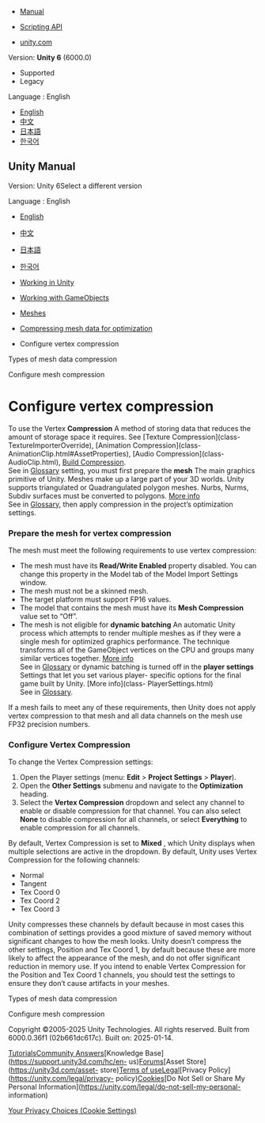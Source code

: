 [](https://docs.unity3d.com)

  * [Manual](../Manual/index.html)
  * [Scripting API](../ScriptReference/index.html)

  * [unity.com](https://unity.com/)

Version: **Unity 6** (6000.0)

  * Supported
  * Legacy

Language : English

  * [English](/Manual/configure-vertex-compression.html)
  * [中文](/cn/current/Manual/configure-vertex-compression.html)
  * [日本語](/ja/current/Manual/configure-vertex-compression.html)
  * [한국어](/kr/current/Manual/configure-vertex-compression.html)

[](https://docs.unity3d.com)

## Unity Manual

Version: Unity 6Select a different version

Language : English

  * [English](/Manual/configure-vertex-compression.html)
  * [中文](/cn/current/Manual/configure-vertex-compression.html)
  * [日本語](/ja/current/Manual/configure-vertex-compression.html)
  * [한국어](/kr/current/Manual/configure-vertex-compression.html)

  * [Working in Unity](working-in-unity.html)
  * [Working with GameObjects](working-with-gameobjects.html)
  * [Meshes](mesh.html)
  * [Compressing mesh data for optimization](compressing-mesh-data-optimization.html)
  * Configure vertex compression

[](types-of-mesh-data-compression.html)

Types of mesh data compression

[](configure-mesh-compression.html)

Configure mesh compression

# Configure vertex compression

To use the Vertex **Compression** A method of storing data that reduces the
amount of storage space it requires. See [Texture Compression](class-
TextureImporterOverride), [Animation Compression](class-
AnimationClip.html#AssetProperties), [Audio Compression](class-
AudioClip.html), [Build Compression](ReducingFilesize.html).  
See in [Glossary](Glossary.html#compression) setting, you must first prepare
the **mesh** The main graphics primitive of Unity. Meshes make up a large part
of your 3D worlds. Unity supports triangulated or Quadrangulated polygon
meshes. Nurbs, Nurms, Subdiv surfaces must be converted to polygons. [More
info](mesh.html)  
See in [Glossary](Glossary.html#Mesh), then apply compression in the project’s
optimization settings.

### Prepare the mesh for vertex compression

The mesh must meet the following requirements to use vertex compression:

  * The mesh must have its **Read/Write Enabled** property disabled. You can change this property in the Model tab of the Model Import Settings window.
  * The mesh must not be a skinned mesh.
  * The target platform must support FP16 values.
  * The model that contains the mesh must have its **Mesh Compression** value set to “Off”.
  * The mesh is not eligible for **dynamic batching** An automatic Unity process which attempts to render multiple meshes as if they were a single mesh for optimized graphics performance. The technique transforms all of the GameObject vertices on the CPU and groups many similar vertices together. [More info](DrawCallBatching.html)  
See in [Glossary](Glossary.html#DynamicBatching) or dynamic batching is turned
off in the **player settings** Settings that let you set various player-
specific options for the final game built by Unity. [More info](class-
PlayerSettings.html)  
See in [Glossary](Glossary.html#PlayerSettings).

If a mesh fails to meet any of these requirements, then Unity does not apply
vertex compression to that mesh and all data channels on the mesh use FP32
precision numbers.

### Configure Vertex Compression

To change the Vertex Compression settings:

  1. Open the Player settings (menu: **Edit** > **Project Settings** > **Player**).
  2. Open the **Other Settings** submenu and navigate to the **Optimization** heading.
  3. Select the **Vertex Compression** dropdown and select any channel to enable or disable compression for that channel. You can also select **None** to disable compression for all channels, or select **Everything** to enable compression for all channels.

By default, Vertex Compression is set to **Mixed** , which Unity displays when
multiple selections are active in the dropdown. By default, Unity uses Vertex
Compression for the following channels:

  * Normal
  * Tangent
  * Tex Coord 0
  * Tex Coord 2
  * Tex Coord 3

Unity compresses these channels by default because in most cases this
combination of settings provides a good mixture of saved memory without
significant changes to how the mesh looks. Unity doesn’t compress the other
settings, Position and Tex Coord 1, by default because these are more likely
to affect the appearance of the mesh, and do not offer significant reduction
in memory use. If you intend to enable Vertex Compression for the Position and
Tex Coord 1 channels, you should test the settings to ensure they don’t cause
artifacts in your meshes.

[](types-of-mesh-data-compression.html)

Types of mesh data compression

[](configure-mesh-compression.html)

Configure mesh compression

Copyright ©2005-2025 Unity Technologies. All rights reserved. Built from
6000.0.36f1 (02b661dc617c). Built on: 2025-01-14.

[Tutorials](https://learn.unity.com/)[Community
Answers](https://answers.unity3d.com)[Knowledge
Base](https://support.unity3d.com/hc/en-
us)[Forums](https://forum.unity3d.com)[Asset Store](https://unity3d.com/asset-
store)[Terms of
use](https://docs.unity3d.com/Manual/TermsOfUse.html)[Legal](https://unity.com/legal)[Privacy
Policy](https://unity.com/legal/privacy-
policy)[Cookies](https://unity.com/legal/cookie-policy)[Do Not Sell or Share
My Personal Information](https://unity.com/legal/do-not-sell-my-personal-
information)

[Your Privacy Choices (Cookie Settings)](javascript:void\(0\);)

